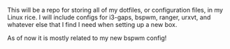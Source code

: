 This will be a repo for storing all of my dotfiles, or configuration files, in my Linux rice. I will include configs for i3-gaps, bspwm, ranger, urxvt, and whatever else that I find I need when setting up a new box.

As of now it is mostly related to my new bspwm config!
